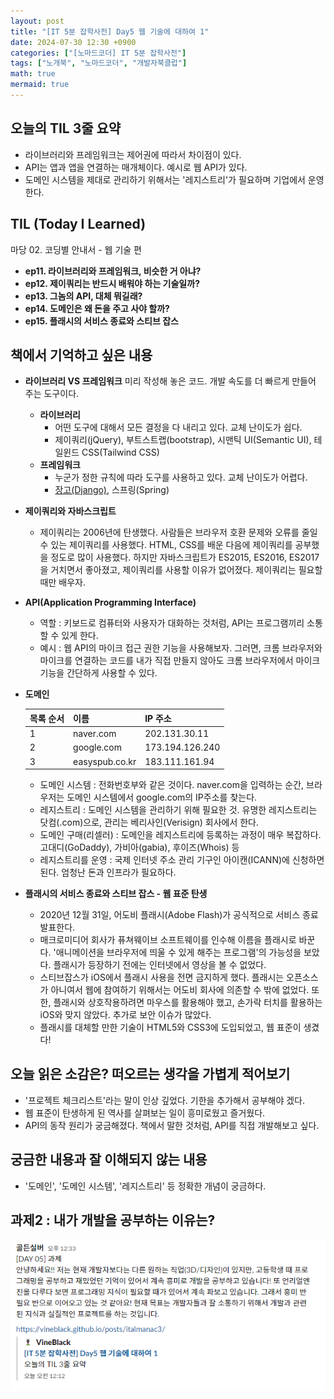 ```yaml
---
layout: post
title: "[IT 5분 잡학사전] Day5 웹 기술에 대하여 1"
date: 2024-07-30 12:30 +0900
categories: ["[노마드코더] IT 5분 잡학사전"]
tags: ["노개북", "노마드코더", "개발자북클럽"]
math: true
mermaid: true
---
```


## 오늘의 TIL 3줄 요약

- 라이브러리와 프레임워크는 제어권에 따라서 차이점이 있다. 
- API는 앱과 앱을 연결하는 매개체이다. 예시로 웹 API가 있다.
- 도메인 시스템을 제대로 관리하기 위해서는 '레지스트리'가 필요하며 기업에서 운영한다.


## TIL (Today I Learned)
마당 02. 코딩별 안내서 - 웹 기술 편
- **ep11. 라이브러리와 프레임워크, 비슷한 거 아냐?**
- **ep12. 제이쿼리는 반드시 배워야 하는 기술일까?**
- **ep13. 그놈의 API, 대체 뭐길래?**
- **ep14. 도메인은 왜 돈을 주고 사야 할까?**
- **ep15. 플래시의 서비스 종료와 스티브 잡스**


## 책에서 기억하고 싶은 내용

- **라이브러리 VS 프레임워크**
  미리 작성해 놓은 코드. 개발 속도를 더 빠르게 만들어 주는 도구이다.
  - **라이브러리**
    - 어떤 도구에 대해서 모든 결정을 다 내리고 있다. 교체 난이도가 쉽다.
    - 제이쿼리(jQuery), 부트스트랩(bootstrap), 시맨틱 UI(Semantic UI), 테일윈드 CSS(Tailwind CSS)
  - **프레임워크**
    - 누군가 정한 규칙에 따라 도구를 사용하고 있다. 교체 난이도가 어렵다.
    - [장고(Django)](https://docs.djangoproject.com/en/4.0/), 스프링(Spring)
  
- **제이쿼리와 자바스크립트**
  - 제이쿼리는 2006년에 탄생했다. 사람들은 브라우저 호환 문제와 오류를 줄일 수 있는 제이쿼리를 사용했다. HTML, CSS를 배운 다음에 제이쿼리를 공부했을 정도로 많이 사용했다. 하지만 자바스크립트가 ES2015, ES2016, ES2017을 거치면서 좋아졌고, 제이쿼리를 사용할 이유가 없어졌다. 제이쿼리는 필요할 때만 배우자.

- **API(Application Programming Interface)**
  - 역할 : 키보드로 컴퓨터와 사용자가 대화하는 것처럼, API는 프로그램끼리 소통할 수 있게 한다.
  - 예시 : 웹 API의 마이크 접근 권한 기능을 사용해보자. 그러면, 크롬 브라우저와 마이크를 연결하는 코드를 내가 직접 만들지 않아도 크롬 브라우저에서 마이크 기능을 간단하게 사용할 수 있다.

- **도메인**

  | 목록 순서 | 이름           | IP 주소         |
  |----------|----------------|-----------------|
  | 1        | naver.com      | 202.131.30.11   |
  | 2        | google.com     | 173.194.126.240 |
  | 3        | easyspub.co.kr | 183.111.161.94  |

  - 도메인 시스템 : 전화번호부와 같은 것이다. naver.com을 입력하는 순간, 브라우저는 도메인 시스템에서 google.com의 IP주소를 찾는다.
  - 레지스트리 : 도메인 시스템을 관리하기 위해 필요한 것. 유명한 레지스트리는 닷컴(.com)으로, 관리는 베리사인(Verisign) 회사에서 한다.
  - 도메인 구매(리셀러) : 도메인을 레지스트리에 등록하는 과정이 매우 복잡하다. 고대디(GoDaddy), 가비아(gabia), 후이즈(Whois) 등
  - 레지스트리를 운영 : 국제 인터넷 주소 관리 기구인 아이캔(ICANN)에 신청하면 된다. 엄청난 돈과 인프라가 필요하다.

- **플래시의 서비스 종료와 스티브 잡스 - 웹 표준 탄생**
  - 2020년 12월 31일, 어도비 플래시(Adobe Flash)가 공식적으로 서비스 종료 발표한다.
  - 매크로미디어 회사가 퓨쳐웨이브  소프트웨이를 인수해 이름을 플래시로 바꾼다. '애니메이션을 브라우저에 띄울 수 있게 해주는 프로그램'의 가능성을 보았다. 플래시가 등장하기 전에는 인터넷에서 영상을 볼 수 없었다.
  - 스티브잡스가 iOS에서 플래시 사용을 전면 금지하게 했다. 플래시는 오픈소스가 아니여서 웹에 참여하기 위해서는 어도비 회사에 의존할 수 밖에 없었다. 또한, 플래시와 상호작용하려면 마우스를 활용해야 했고, 손가락 터치를 활용하는 iOS와 맞지 않았다. 추가로 보안 이슈가 많았다. 
  - 플래시를 대체할 만한 기술이 HTML5와 CSS3에 도입되었고, 웹 표준이 생겼다!


## 오늘 읽은 소감은? 떠오르는 생각을 가볍게 적어보기

- '프로젝트 체크리스트'라는 말이 인상 깊었다. 기한을 추가해서 공부해야 겠다.
- 웹 표준이 탄생하게 된 역사를 살펴보는 일이 흥미로웠고 즐거웠다. 
- API의 동작 원리가 궁금해졌다. 책에서 말한 것처럼, API를 직접 개발해보고 싶다.

## 궁금한 내용과 잘 이해되지 않는 내용

- '도메인', '도메인 시스템', '레지스트리' 등 정확한 개념이 궁금하다.

## 과제2 : 내가 개발을 공부하는 이유는?

![과제2 인증사진](../assets/img/post/NormadCoder-ItBook-Assignment5.png)
